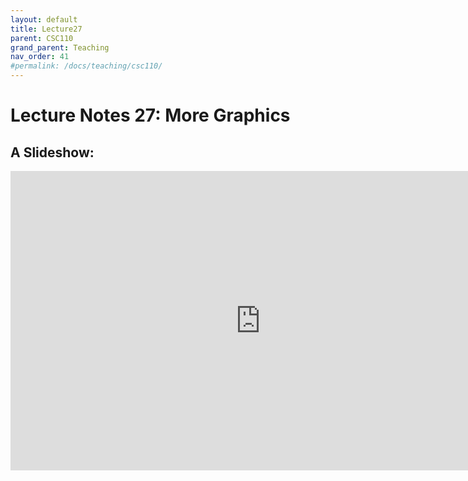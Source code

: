 ```yaml
---
layout: default
title: Lecture27
parent: CSC110
grand_parent: Teaching
nav_order: 41
#permalink: /docs/teaching/csc110/
---  
```

  

Lecture Notes 27: More Graphics
===========================================



A Slideshow:
---------------

<iframe src="https://docs.google.com/presentation/d/e/2PACX-1vRDNkPRxlMaBHWCeKCyGL4Ma2hwNIco2tjJMLBlC8-Hq7ZZqeqHYaDmpRjQclW4dLqWJRphoJJ4RclZ/embed?start=false&loop=false&delayms=60000" frameborder="0" width="800" height="479" allowfullscreen="true" mozallowfullscreen="true" webkitallowfullscreen="true"></iframe>